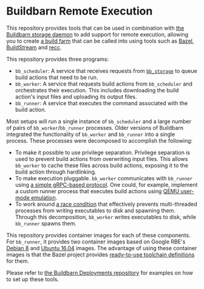 # Buildbarn Remote Execution

This repository provides tools that can be used in combination with
[the Buildbarn storage daemon](https://github.com/buildbarn/bb-storage)
to add support for remote execution, allowing you to create
[a build farm](https://en.wikipedia.org/wiki/Compile_farm) that can be
called into using tools such as [Bazel](https://bazel.build/),
[BuildStream](https://wiki.gnome.org/Projects/BuildStream) and
[recc](https://gitlab.com/bloomberg/recc).

This repository provides three programs:

- `bb_scheduler`: A service that receives requests from
  [`bb_storage`](https://github.com/buildbarn/bb-storage) to queue build
  actions that need to be run.
- `bb_worker`: A service that requests build actions from `bb_scheduler`
  and orchestrates their execution. This includes downloading the build
  action's input files and uploading its output files.
- `bb_runner`: A service that executes the command associated with the
  build action.

Most setups will run a single instance of `bb_scheduler` and a large
number of pairs of `bb_worker`/`bb_runner` processes. Older versions of
Buildbarn integrated the functionality of `bb_worker` and `bb_runner`
into a single process. These processes were decomposed to accomplish the
following:

- To make it possible to use privilege separation. Privilege separation
  is used to prevent build actions from overwriting input files. This
  allows `bb_worker` to cache these files across build actions,
  exposing it to the build action through hardlinking.
- To make execution pluggable. `bb_worker` communicates with `bb_runner`
  using [a simple gRPC-based protocol](https://github.com/buildbarn/bb-remote-execution/blob/master/pkg/proto/runner/runner.proto).
  One could, for example, implement a custom runner process that
  executes build actions using [QEMU user-mode emulation](https://www.qemu.org/).
- To work around [a race condition](https://github.com/golang/go/issues/22315)
  that effectively prevents multi-threaded processes from writing
  executables to disk and spawning them. Through this decomposition,
  `bb_worker` writes executables to disk, while `bb_runner` spawns them.

This repository provides container images for each of these components.
For `bb_runner`, it provides two container images based on Google RBE's
[Debian 8](https://console.cloud.google.com/marketplace/details/google/rbe-debian8)
and [Ubuntu 16.04](https://console.cloud.google.com/marketplace/details/google/rbe-ubuntu16-04)
images. The advantage of using these container images is that the Bazel
project provides [ready-to-use toolchain definitions](https://github.com/bazelbuild/bazel-toolchains)
for them.

Please refer to [the Buildbarn Deployments repository](https://github.com/buildbarn/bb-deployments)
for examples on how to set up these tools.
